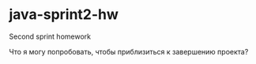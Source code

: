 # java-sprint2-hw
Second sprint homework

Что я могу попробовать, чтобы приблизиться к завершению проекта?


